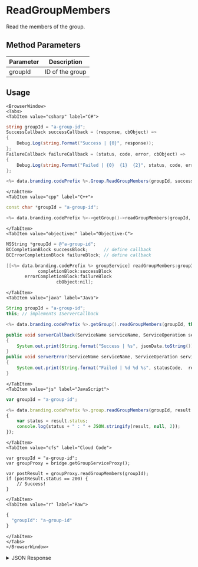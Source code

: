 # ReadGroupMembers

Read the members of the group.

<PartialServop service_name="group" operation_name="READ_MEMBERS_OF_GROUP" />

## Method Parameters
Parameter | Description
--------- | -----------
groupId | ID of the group

## Usage

```mdx-code-block
<BrowserWindow>
<Tabs>
<TabItem value="csharp" label="C#">
```

```csharp
string groupId = "a-group-id";
SuccessCallback successCallback = (response, cbObject) =>
{
    Debug.Log(string.Format("Success | {0}", response));
};
FailureCallback failureCallback = (status, code, error, cbObject) =>
{
    Debug.Log(string.Format("Failed | {0}  {1}  {2}", status, code, error));
};

<%= data.branding.codePrefix %>.Group.ReadGroupMembers(groupId, successCallback, failureCallback);
```

```mdx-code-block
</TabItem>
<TabItem value="cpp" label="C++">
```

```cpp
const char *groupId = "a-group-id";

<%= data.branding.codePrefix %>->getGroup()->readGroupMembers(groupId, this);
```

```mdx-code-block
</TabItem>
<TabItem value="objectivec" label="Objective-C">
```

```objectivec
NSString *groupId = @"a-group-id";
BCCompletionBlock successBlock;      // define callback
BCErrorCompletionBlock failureBlock; // define callback

[[<%= data.branding.codePrefix %> groupService] readGroupMembers:groupId
            completionBlock:successBlock
       errorCompletionBlock:failureBlock
                   cbObject:nil];
```

```mdx-code-block
</TabItem>
<TabItem value="java" label="Java">
```

```java
String groupId = "a-group-id";
this; // implements IServerCallback

<%= data.branding.codePrefix %>.getGroup().readGroupMembers(groupId, this);

public void serverCallback(ServiceName serviceName, ServiceOperation serviceOperation, JSONObject jsonData)
{
    System.out.print(String.format("Success | %s", jsonData.toString()));
}
public void serverError(ServiceName serviceName, ServiceOperation serviceOperation, int statusCode, int reasonCode, String jsonError)
{
    System.out.print(String.format("Failed | %d %d %s", statusCode,  reasonCode, jsonError.toString()));
}
```

```mdx-code-block
</TabItem>
<TabItem value="js" label="JavaScript">
```

```javascript
var groupId = "a-group-id";

<%= data.branding.codePrefix %>.group.readGroupMembers(groupId, result =>
{
	var status = result.status;
	console.log(status + " : " + JSON.stringify(result, null, 2));
});
```

```mdx-code-block
</TabItem>
<TabItem value="cfs" label="Cloud Code">
```

```cfscript
var groupId = "a-group-id";
var groupProxy = bridge.getGroupServiceProxy();

var postResult = groupProxy.readGroupMembers(groupId);
if (postResult.status == 200) {
    // Success!
}
```

```mdx-code-block
</TabItem>
<TabItem value="r" label="Raw">
```

```r
{
  "groupId": "a-group-id"
}
```

```mdx-code-block
</TabItem>
</Tabs>
</BrowserWindow>
```

<details>
<summary>JSON Response</summary>

```json
{
    "status": 200,
    "data": {
        "ee8cad26-16f2-4ef8-9045-3aab84ce6362": {
            "role": "OWNER",
            "attributes": {},
            "playerName": "Peter",
            "emailAddress": "klug@bitheads.com",
            "pic": "https://some.domain.com/mypicture.jpg",
            "summaryFriendData": {
                "xp": 12,
                "attributeName": "value"
            }
        },
        "295c510f-507f-4bcf-80e1-ebc73708ec3c": {
            "role": "MEMBER",
            "attributes": {},
            "playerName": "Billy",
            "emailAddress": "billy@bitheads.com",
            "pic": null
        }
    }
}
```
</details>

